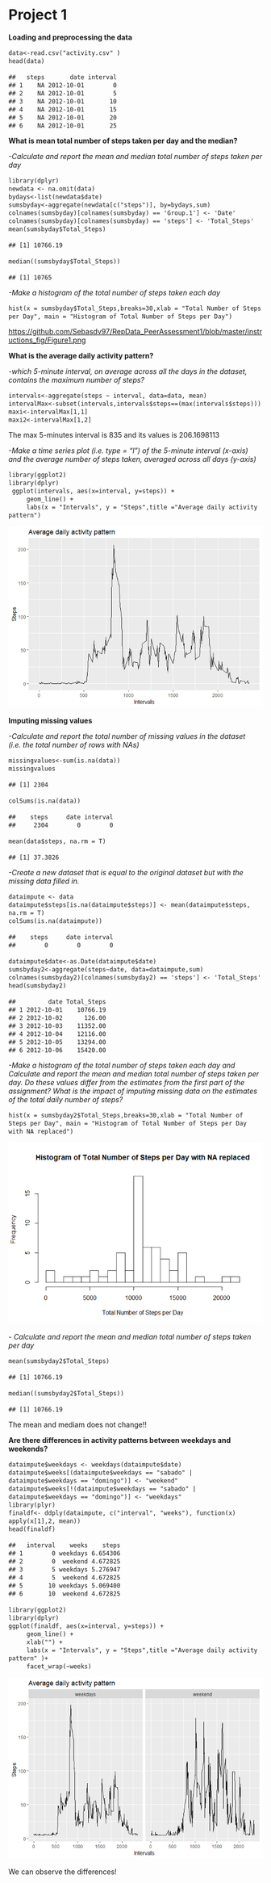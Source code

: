 Project 1
=========

**Loading and preprocessing the data**

    data<-read.csv("activity.csv" )
    head(data)

    ##   steps       date interval
    ## 1    NA 2012-10-01        0
    ## 2    NA 2012-10-01        5
    ## 3    NA 2012-10-01       10
    ## 4    NA 2012-10-01       15
    ## 5    NA 2012-10-01       20
    ## 6    NA 2012-10-01       25

**What is mean total number of steps taken per day and the median?**

*-Calculate and report the mean and median total number of steps taken
per day*

    library(dplyr)
    newdata <- na.omit(data)
    bydays<-list(newdata$date)
    sumsbyday<-aggregate(newdata[c("steps")], by=bydays,sum)
    colnames(sumsbyday)[colnames(sumsbyday) == 'Group.1'] <- 'Date'
    colnames(sumsbyday)[colnames(sumsbyday) == 'steps'] <- 'Total_Steps'
    mean(sumsbyday$Total_Steps)

    ## [1] 10766.19

    median((sumsbyday$Total_Steps))

    ## [1] 10765

*-Make a histogram of the total number of steps taken each day*

    hist(x = sumsbyday$Total_Steps,breaks=30,xlab = "Total Number of Steps per Day", main = "Histogram of Total Number of Steps per Day")

https://github.com/Sebasdv97/RepData_PeerAssessment1/blob/master/instructions_fig/Figure1.png

**What is the average daily activity pattern?**

*-which 5-minute interval, on average across all the days in the
dataset, contains the maximum number of steps?*

    intervals<-aggregate(steps ~ interval, data=data, mean)
    intervalMax<-subset(intervals,intervals$steps==(max(intervals$steps)))
    maxi<-intervalMax[1,1]
    maxi2<-intervalMax[1,2]

The max 5-minutes interval is 835 and its values is 206.1698113

*-Make a time series plot (i.e. type = “l”) of the 5-minute interval
(x-axis) and the average number of steps taken, averaged across all days
(y-axis)*

    library(ggplot2)
    library(dplyr)
     ggplot(intervals, aes(x=interval, y=steps)) +
         geom_line() + 
         labs(x = "Intervals", y = "Steps",title ="Average daily activity pattern")

![](PA1_template_files/figure-markdown_strict/unnamed-chunk-5-1.png)

**Imputing missing values**

*-Calculate and report the total number of missing values in the dataset
(i.e. the total number of rows with NAs)*

    missingvalues<-sum(is.na(data))
    missingvalues

    ## [1] 2304

    colSums(is.na(data))

    ##    steps     date interval 
    ##     2304        0        0

    mean(data$steps, na.rm = T)

    ## [1] 37.3826

*-Create a new dataset that is equal to the original dataset but with
the missing data filled in.*

    dataimpute <- data
    dataimpute$steps[is.na(dataimpute$steps)] <- mean(dataimpute$steps, na.rm = T)
    colSums(is.na(dataimpute))

    ##    steps     date interval 
    ##        0        0        0

    dataimpute$date<-as.Date(dataimpute$date)
    sumsbyday2<-aggregate(steps~date, data=dataimpute,sum)
    colnames(sumsbyday2)[colnames(sumsbyday2) == 'steps'] <- 'Total_Steps'
    head(sumsbyday2)

    ##         date Total_Steps
    ## 1 2012-10-01    10766.19
    ## 2 2012-10-02      126.00
    ## 3 2012-10-03    11352.00
    ## 4 2012-10-04    12116.00
    ## 5 2012-10-05    13294.00
    ## 6 2012-10-06    15420.00

*-Make a histogram of the total number of steps taken each day and
Calculate and report the mean and median total number of steps taken per
day. Do these values differ from the estimates from the first part of
the assignment? What is the impact of imputing missing data on the
estimates of the total daily number of steps?*

    hist(x = sumsbyday2$Total_Steps,breaks=30,xlab = "Total Number of Steps per Day", main = "Histogram of Total Number of Steps per Day with NA replaced")

![](PA1_template_files/figure-markdown_strict/unnamed-chunk-10-1.png)

*- Calculate and report the mean and median total number of steps taken
per day*

    mean(sumsbyday2$Total_Steps)

    ## [1] 10766.19

    median((sumsbyday2$Total_Steps))

    ## [1] 10766.19

The mean and mediam does not change!!

**Are there differences in activity patterns between weekdays and
weekends?**

    dataimpute$weekdays <- weekdays(dataimpute$date)
    dataimpute$weeks[(dataimpute$weekdays == "sabado" | dataimpute$weekdays == "domingo")] <- "weekend"
    dataimpute$weeks[!(dataimpute$weekdays == "sabado" | dataimpute$weekdays == "domingo")] <- "weekdays"
    library(plyr)
    finaldf<- ddply(dataimpute, c("interval", "weeks"), function(x) apply(x[1],2, mean))
    head(finaldf)

    ##   interval    weeks    steps
    ## 1        0 weekdays 6.654306
    ## 2        0  weekend 4.672825
    ## 3        5 weekdays 5.276947
    ## 4        5  weekend 4.672825
    ## 5       10 weekdays 5.069400
    ## 6       10  weekend 4.672825

    library(ggplot2)
    library(dplyr)
    ggplot(finaldf, aes(x=interval, y=steps)) +
         geom_line() + 
         xlab("") +
         labs(x = "Intervals", y = "Steps",title ="Average daily activity pattern" )+
         facet_wrap(~weeks)

![](PA1_template_files/figure-markdown_strict/unnamed-chunk-13-1.png)

We can observe the differences!
